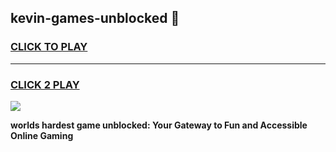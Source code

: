 
## kevin-games-unblocked 👋
<h3>
<a href="https://premium.freeplayer.one?title=kevin-games-unblocked&ref=14F">CLICK TO PLAY</a></h3>
<hr>

<h3>
<a href="https://premium.freeplayer.one?title=kevin-games-unblocked&ref=14F">CLICK 2 PLAY</a>
  
</h3>

<a href="https://premium.freeplayer.one?title=kevin-games-unblocked&ref=12F/"><img src="https://clearcache.store/games.png"></a>


**worlds hardest game unblocked: Your Gateway to Fun and Accessible Online Gaming**
